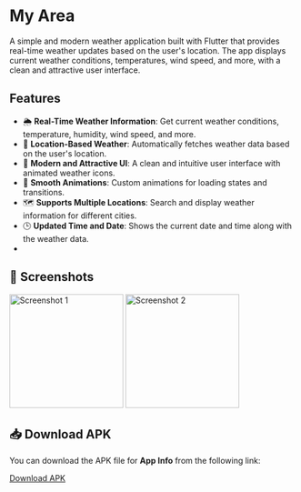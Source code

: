 # My Area

A simple and modern weather application built with Flutter that provides real-time weather updates based on the user's location. The app displays current weather conditions, temperatures, wind speed, and more, with a clean and attractive user interface.

## Features

- 🌦 **Real-Time Weather Information**: Get current weather conditions, temperature, humidity, wind speed, and more.
- 📍 **Location-Based Weather**: Automatically fetches weather data based on the user's location.
- 🎨 **Modern and Attractive UI**: A clean and intuitive user interface with animated weather icons.
- 🔄 **Smooth Animations**: Custom animations for loading states and transitions.
- 🗺 **Supports Multiple Locations**: Search and display weather information for different cities.
- 🕒 **Updated Time and Date**: Shows the current date and time along with the weather data.
- 
## 📸 Screenshots

<img width="200" alt="Screenshot 1" src="https://github.com/user-attachments/assets/bb433482-03b1-4f64-af11-9c1e1a354c88">
<img width="200" alt="Screenshot 2" src="https://github.com/user-attachments/assets/1e9d3a9d-4981-48b0-8372-e3cd17f0a400">

## 📥 **Download APK**
You can download the APK file for **App Info** from the following link:

[Download APK](https://github.com/akbarbasil/my_area/releases/tag/my_area_apk)
